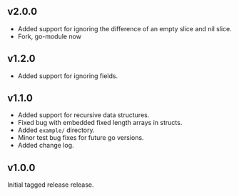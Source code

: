 ## v2.0.0
* Added support for ignoring the difference of an empty slice and nil slice.
* Fork, go-module now

## v1.2.0
* Added support for ignoring fields.

## v1.1.0

* Added support for recursive data structures.
* Fixed bug with embedded fixed length arrays in structs.
* Added `example/` directory.
* Minor test bug fixes for future go versions.
* Added change log.

## v1.0.0

Initial tagged release release.
